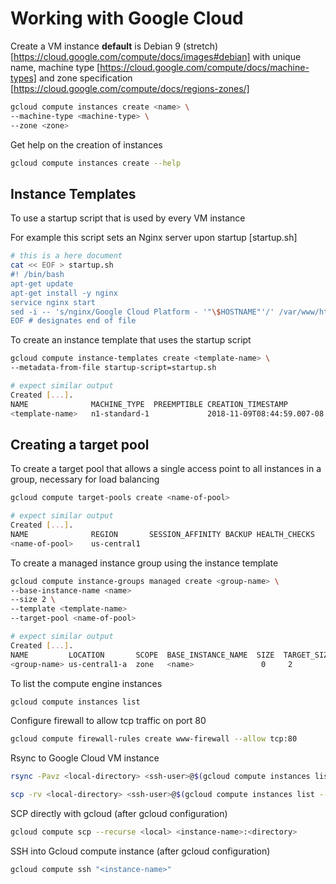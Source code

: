 # Working with Google Cloud

Create a VM instance **default** is Debian 9 (stretch) [https://cloud.google.com/compute/docs/images#debian] with unique name, machine type [https://cloud.google.com/compute/docs/machine-types] and zone specification [https://cloud.google.com/compute/docs/regions-zones/]

```sh
gcloud compute instances create <name> \
--machine-type <machine-type> \
--zone <zone>
```

Get help on the creation of instances

```sh
gcloud compute instances create --help
```

## Instance Templates

To use a startup script that is used by every VM instance

For example this script sets an Nginx server upon startup [startup.sh]

```sh
# this is a here document 
cat << EOF > startup.sh
#! /bin/bash
apt-get update
apt-get install -y nginx
service nginx start
sed -i -- 's/nginx/Google Cloud Platform - '"\$HOSTNAME"'/' /var/www/html/index.nginx-debian.html
EOF # designates end of file
```

To create an instance template that uses the startup script

```sh
gcloud compute instance-templates create <template-name> \
--metadata-from-file startup-script=startup.sh

# expect similar output
Created [...].
NAME              MACHINE_TYPE  PREEMPTIBLE CREATION_TIMESTAMP
<template-name>   n1-standard-1             2018-11-09T08:44:59.007-08:00
```

## Creating a target pool

To create a target pool that allows a single access point to all instances in a group, necessary for load balancing

```sh
gcloud compute target-pools create <name-of-pool>

# expect similar output
Created [...].
NAME              REGION       SESSION_AFFINITY BACKUP HEALTH_CHECKS
<name-of-pool>    us-central1
```

To create a managed instance group using the instance template

```sh
gcloud compute instance-groups managed create <group-name> \
--base-instance-name <name>
--size 2 \
--template <template-name>
--target-pool <name-of-pool>

# expect similar output
Created [...].
NAME         LOCATION       SCOPE  BASE_INSTANCE_NAME  SIZE  TARGET_SIZE  INSTANCE_TEMPLATE  AUTOSCALED
<group-name> us-central1-a  zone   <name>               0     2           <template-name>    no
```

To list the compute engine instances

```sh
gcloud compute instances list
```

Configure firewall to allow tcp traffic on port 80

```sh
gcloud compute firewall-rules create www-firewall --allow tcp:80
```

Rsync to Google Cloud VM instance

```sh
rsync -Pavz <local-directory> <ssh-user>@$(gcloud compute instances list --filter="<name-of-instance>" --format "get(networkInterfaces[0].accessConfigs[0].natIP)"):<remote-directory>

scp -rv <local-directory> <ssh-user>@$(gcloud compute instances list --filter="<name-of-instance>" --format "get(networkInterfaces[0].accessConfigs[0].natIP)"):<remote-directory>
```

SCP directly with gcloud (after gcloud configuration)

```sh
gcloud compute scp --recurse <local> <instance-name>:<directory>
```

SSH into Gcloud compute instance (after gcloud configuration)

```sh
gcloud compute ssh "<instance-name>"
```